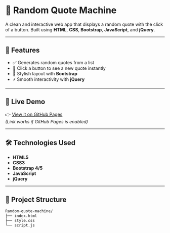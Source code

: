 # 🧠 Random Quote Machine

A clean and interactive web app that displays a random quote with the click of a button. Built using **HTML**, **CSS**, **Bootstrap**, **JavaScript**, and **jQuery**.

---

## 🚀 Features

- ✅ Generates random quotes from a list
- 🔁 Click a button to see a new quote instantly
- 🎨 Stylish layout with **Bootstrap**
- ⚡ Smooth interactivity with **jQuery**

---

## 📸 Live Demo

👉 [View it on GitHub Pages](https://egidee.github.io/Random-quote-machine/)  
*(Link works if GitHub Pages is enabled)*

---

## 🛠 Technologies Used

- **HTML5**
- **CSS3**
- **Bootstrap 4/5**
- **JavaScript**
- **jQuery**

---

## 📂 Project Structure

```bash
Random-quote-machine/
├── index.html
├── style.css
└── script.js
